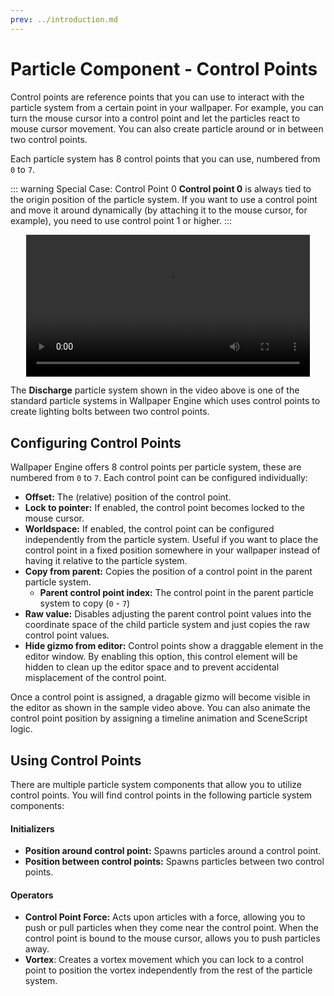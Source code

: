 ```yaml
---
prev: ../introduction.md
---
```


# Particle Component - Control Points

Control points are reference points that you can use to interact with the particle system from a certain point in your wallpaper. For example, you can turn the mouse cursor into a control point and let the particles react to mouse cursor movement. You can also create particle around or in between two control points.

Each particle system has 8 control points that you can use, numbered from `0` to `7`.

::: warning Special Case: Control Point 0
**Control point 0** is always tied to the origin position of the particle system. If you want to use a control point and move it around dynamically (by attaching it to the mouse cursor, for example), you need to use control point 1 or higher.
:::

<video width="90%" style="margin:0 auto;display:block;" controls loop autoplay>
  <source src="/videos/particle_control_point.mp4" type="video/mp4">
  Your browser does not support the video tag.
</video>

The **Discharge** particle system shown in the video above is one of the standard particle systems in Wallpaper Engine which uses control points to create lighting bolts between two control points.

## Configuring Control Points

Wallpaper Engine offers 8 control points per particle system, these are numbered from `0` to `7`. Each control point can be configured individually:

* **Offset:** The (relative) position of the control point.
* **Lock to pointer:** If enabled, the control point becomes locked to the mouse cursor.
* **Worldspace:** If enabled, the control point can be configured independently from the particle system. Useful if you want to place the control point in a fixed position somewhere in your wallpaper instead of having it relative to the particle system.
* **Copy from parent:** Copies the position of a control point in the parent particle system.
  * **Parent control point index:** The control point in the parent particle system to copy (`0` - `7`)
* **Raw value:** Disables adjusting the parent control point values into the coordinate space of the child particle system and just copies the raw control point values.
* **Hide gizmo from editor:** Control points show a draggable element in the editor window. By enabling this option, this control element will be hidden to clean up the editor space and to prevent accidental misplacement of the control point.

Once a control point is assigned, a dragable gizmo will become visible in the editor as shown in the sample video above. You can also animate the control point position by assigning a timeline animation and SceneScript logic.

## Using Control Points

There are multiple particle system components that allow you to utilize control points. You will find control points in the following particle system components:

#### Initializers
* **Position around control point:** Spawns particles around a control point.
* **Position between control points:** Spawns particles between two control points.

#### Operators
* **Control Point Force:** Acts upon articles with a force, allowing you to push or pull particles when they come near the control point. When the control point is bound to the mouse cursor, allows you to push particles away.
* **Vortex**: Creates a vortex movement which you can lock to a control point to position the vortex independently from the rest of the particle system.